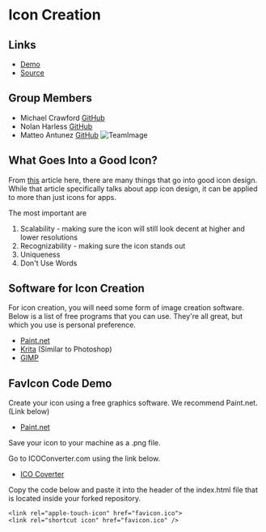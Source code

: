 # Icon Creation

## Links

- [Demo](https://michaelcrawford35.github.io/icon-creation/)
- [Source](https://github.com/michaelcrawford35/icon-creation)

## Group Members
- Michael Crawford [GitHub](https://github.com/michaelcrawford35 "Michael's GitHub")
- Nolan Harless [GitHub](https://github.com/nolanharless "Nolan's GitHub")
- Matteo Antunez [GitHub](https://github.com/matteoantunez "Matteo's GitHub")
![TeamImage](https://github.com/michaelcrawford35/icon-creation/raw/master/team3.jpg "Left to Right: Michael, Matteo, Nolan")

## What Goes Into a Good Icon?
From [this](https://www.smashingmagazine.com/2017/01/designing-better-app-icons/ "App Icons") article here, there are many things that go into good icon design. While that article specifically talks about app icon design, it can be applied to more than just icons for apps.

The most important are
1. Scalability - making sure the icon will still look decent at higher and lower resolutions
2. Recognizability - making sure the icon stands out
3. Uniqueness
4. Don't Use Words

## Software for Icon Creation
For icon creation, you will need some form of image creation software. Below is a list of free programs that you can use. They're all great, but which you use is personal preference.
- [Paint.net](https://www.getpaint.net/download.html "Paint.net download")
- [Krita](https://krita.org/en/download/krita-desktop/ "Krita Download") (Similar to Photoshop)
- [GIMP](https://www.gimp.org/downloads/ "GIMP Download")

## FavIcon Code Demo
Create your icon using a free graphics software. We recommend Paint.net. (Link below)
- [Paint.net](https://www.getpaint.net/download.html "Paint.net download")

Save your icon to your machine as a .png file.

Go to ICOConverter.com using the link below.
- [ICO Coverter](https://icoconvert.com/")

Copy the code below and paste it into the header of the index.html file that is located inside your forked repository.

```
<link rel="apple-touch-icon" href="favicon.ico">
<link rel="shortcut icon" href="favicon.ico" />
```

